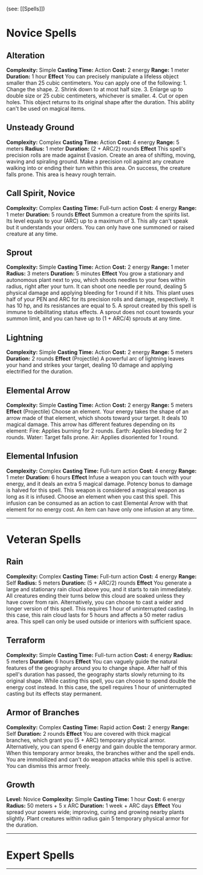 (see: [[Spells]])

# Novice Spells
## Alteration
**Complexity:** Simple
**Casting Time:** Action
**Cost:** 2 energy
**Range:** 1 meter
**Duration:** 1 hour
**Effect**
	You can precisely manipulate a lifeless object smaller than 25 cubic centimeters. You can apply one of the following:
	1. Change the shape.
	2. Shrink down to at most half size.
	3. Enlarge up to double size or 25 cubic centimeters, whichever is smaller.
	4. Cut or open holes.
	This object returns to its original shape after the duration. This ability can't be used on magical items.

## Unsteady Ground
**Complexity:** Complex
**Casting Time:** Action
**Cost:** 4 energy
**Range:** 5 meters
**Radius:** 1 meter
**Duration:** (2 + ARC/2) rounds
**Effect**
	This spell's precision rolls are made against Evasion.
	Create an area of shifting, moving, waving and spiraling ground. Make a precision roll against any creature walking into or ending their turn within this area. On success, the creature falls prone.
	This area is heavy rough terrain.

## Call Spirit, Novice
**Complexity:** Complex
**Casting Time:** Full-turn action
**Cost:** 4 energy
**Range:** 1 meter
**Duration:** 5 rounds
**Effect**
	Summon a creature from the spirits list. Its level equals to your (ARC) up to a maximum of 3. This ally can't speak but it understands your orders. 
	You can only have one summoned or raised creature at any time. 

## Sprout
**Complexity:** Simple
**Casting Time:** Action 
**Cost:** 2 energy
**Range:** 1 meter 
**Radius:** 3 meters
**Duration:** 5 minutes
**Effect**
	You grow a stationary and autonomous plant next to you, which shoots needles to your foes within radius, right after your turn. It can shoot one needle per round, dealing 5 physical damage and applying bleeding for 1 round if it hits.
	This plant uses half of your PEN and ARC for its precision rolls and damage, respectively. It has 10 hp, and its resistances are equal to 5. 
	A sprout created by this spell is immune to debilitating status effects.
	A sprout does not count towards your summon limit, and you can have up to (1 + ARC/4) sprouts at any time.

## Lightning
**Complexity:** Simple
**Casting Time:** Action
**Cost:** 2 energy
**Range:** 5 meters
**Duration:** 2 rounds
**Effect**
	(Projectile)
	A powerful arc of lightning leaves your hand and strikes your target, dealing 10 damage and applying electrified for the duration.

## Elemental Arrow
**Complexity:** Simple
**Casting Time:** Action
**Cost:** 2 energy
**Range:** 5 meters
**Effect**
	(Projectile)
	Choose an element. Your energy takes the shape of an arrow made of that element, which shoots toward your target. It deals 10 magical damage.
	This arrow has different features depending on its element:
	Fire: Applies burning for 2 rounds. 
	Earth: Applies bleeding for 2 rounds. 
	Water: Target falls prone. 
	Air: Applies disoriented for 1 round. 

## Elemental Infusion
**Complexity:** Complex
**Casting Time:** Full-turn action
**Cost:** 4 energy
**Range:** 1 meter
**Duration:** 6 hours
**Effect**
	Infuse a weapon you can touch with your energy, and it deals an extra 5 magical damage. Potency bonus to damage is halved for this spell. This weapon is considered a magical weapon as long as it is infused.
	Choose an element when you cast this spell. This infusion can be consumed as an action to cast Elemental Arrow with that element for no energy cost. 
	An item can have only one infusion at any time.

---
# Veteran Spells
## Rain
**Complexity:** Complex
**Casting Time:** Full-turn action
**Cost:** 4 energy
**Range:** Self
**Radius:** 5 meters
**Duration:** (5 + ARC/2) rounds
**Effect**
	You generate a large and stationary rain cloud above you, and it starts to rain immediately. All creatures ending their turns below this cloud are soaked unless they have cover from rain.
	Alternatively, you can choose to cast a wider and longer version of this spell. This requires 1 hour of uninterrupted casting. In this case, this rain cloud lasts for 5 hours and affects a 50 meter radius area.
	This spell can only be used outside or interiors with sufficient space.

## Terraform
**Complexity:** Simple
**Casting Time:** Full-turn action
**Cost:** 4 energy
**Radius:** 5 meters
**Duration:** 6 hours
**Effect**
	You can vaguely guide the natural features of the geography around you to change shape. After half of this spell's duration has passed, the geography starts slowly returning to its original shape. While casting this spell, you can choose to spend double the energy cost instead. In this case, the spell requires 1 hour of uninterrupted casting but its effects stay permanent.  

## Armor of Branches
**Complexity:** Complex
**Casting Time:** Rapid action
**Cost:** 2 energy
**Range:** Self
**Duration:** 2 rounds
**Effect**
	You are covered with thick magical branches, which grant you (5 + ARC) temporary physical armor. Alternatively, you can spend 6 energy and gain double the temporary armor. When this temporary armor breaks, the branches wither and the spell ends. 
	You are immobilized and can't do weapon attacks while this spell is active.
	You can dismiss this armor freely.

## Growth
**Level:** Novice
**Complexity:** Simple
**Casting Time:** 1 hour
**Cost:** 6 energy
**Radius:** 50 meters + 5 x ARC
**Duration:** 1 week + ARC days
**Effect**
	You spread your powers wide; improving, curing and growing nearby plants slightly. Plant creatures within radius gain 5 temporary physical armor for the duration. 

---
# Expert Spells



---